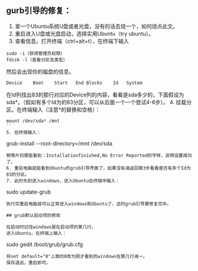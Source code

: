## gurb引导的修复：
1. 拿一个Ubuntu系统U盘或者光盘，没有的话去烧一个，如何烧点此文。
2. 重启进入U盘或光盘启动，选择实用Ubuntu（try ubuntu）。
3. 查看信息。打开终端（ctrl+alt+t），在终端下输入
```
sudo -i（获得管理员权限）  
fdisk -l（查看分区及类型）  
```
然后会出现你的磁盘的信息。
```
Device    Boot    Start   End Blocks    Id   System   
```
在Id列找出83的那行对应的Device列的内容，看看是sda多少的，下面假设为sda*。（假如有多个Id为的83分区，可以从后面一个一个尝试4-6步）。
4. 挂载分区。在终端输入（注意*的替换和空格）：
```
mount /dev/sda* /mnt  
``
5. 在终端输入：
```
grub-install --root-directory=/mnt /dev/sda  
```
稍等片刻便能看到：Installationfinished,No Error Reported的字样，说明设置成功了。
6. 重启电脑就能看到Ubuntu的grub引导界面了，如果没有请返回第3步看看是否有多个Id为83的分区。
7. 此时先别进入windows，进入Ubuntu在终端中输入：
```
sudo update-grub  
```
执行完重启电脑就可以正常进入windows和Ubuntu了，这时grub引导算修复完毕。

## grub默认启动项的修改

在启动时记住windows是在启动项的第几行。
进入Ubuntu，在终端上输入：
```
sudo gedit /boot/grub/grub.cfg  
```
将set default="0"上面的0改为刚才看到的windows在第几行减一。
保存退出，重启即可。
